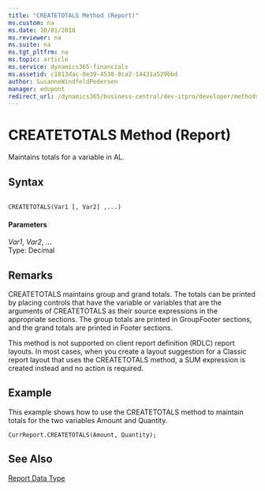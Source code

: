 ```yaml
---
title: "CREATETOTALS Method (Report)"
ms.custom: na
ms.date: 10/01/2018
ms.reviewer: na
ms.suite: na
ms.tgt_pltfrm: na
ms.topic: article
ms.service: dynamics365-financials
ms.assetid: c1813dac-0e39-4538-8ca2-14431a529bbd
author: SusanneWindfeldPedersen
manager: edupont
redirect_url: /dynamics365/business-central/dev-itpro/developer/methods-auto/library
---
```


 

# CREATETOTALS Method (Report)
Maintains totals for a variable in AL.  
  
## Syntax  
  
```  
  
CREATETOTALS(Var1 [, Var2] ,...)  
```  
  
#### Parameters  
 *Var1*, *Var2*, …  
 Type: Decimal  
  
## Remarks  
 CREATETOTALS maintains group and grand totals. The totals can be printed by placing controls that have the variable or variables that are the arguments of CREATETOTALS as their source expressions in the appropriate sections. The group totals are printed in GroupFooter sections, and the grand totals are printed in Footer sections.  
  
 This method is not supported on client report definition \(RDLC\) report layouts. In most cases, when you create a layout suggestion for a Classic report layout that uses the CREATETOTALS method, a SUM expression is created instead and no action is required.  
  
## Example  
 This example shows how to use the CREATETOTALS method to maintain totals for the two variables Amount and Quantity.  
  
```  
CurrReport.CREATETOTALS(Amount, Quantity);  
```  
  
## See Also  
 [Report Data Type](../datatypes/devenv-Report-Data-Type.md)